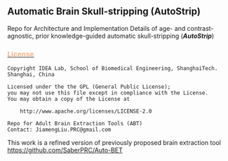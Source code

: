 ## Automatic Brain Skull-stripping (AutoStrip)
Repo for Architecture and Implementation Details of age- and contrast-agnostic, prior knowledge-guided automatic skull-stripping (**_AutoStrip_**) 
### [<font color=#F8B48F size=3>License</font> ](./LICENSE)
```
Copyright IDEA Lab, School of Biomedical Engineering, ShanghaiTech. Shanghai, China

Licensed under the the GPL (General Public License);
you may not use this file except in compliance with the License.
You may obtain a copy of the License at

    http://www.apache.org/licenses/LICENSE-2.0

Repo for Adult Brain Extraction Tools (ABT)
Contact: JiamengLiu.PRC@gmail.com
```

This work is a refined version of previously proposed brain extraction tool <https://github.com/SaberPRC/Auto-BET>

